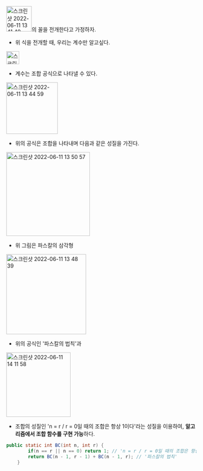 <img width="67" alt="스크린샷 2022-06-11 13 41 49" src="https://user-images.githubusercontent.com/70207093/173172837-4cd19860-0ccc-49f1-917f-1f2f194d29f8.png">의 꼴을 전개한다고 가정하자.
* 위 식을 전개할 때, 우리는 계수만 알고싶다.

<img width="34" alt="스크린샷 2022-06-11 13 44 18" src="https://user-images.githubusercontent.com/70207093/173172898-8f299fb8-9d53-4ace-b3d6-9bdd82216ebc.png"></br>
* 계수는 조합 공식으로 나타낼 수 있다.

<img width="136" alt="스크린샷 2022-06-11 13 44 59" src="https://user-images.githubusercontent.com/70207093/173172908-18ac6588-5610-4114-a46e-43dd870bf83d.png"></br>
* 위의 공식은 조합을 나타내며 다음과 같은 성질을 가진다.

<img width="221" alt="스크린샷 2022-06-11 13 50 57" src="https://user-images.githubusercontent.com/70207093/173173146-a0ab4770-8d8a-4601-8e1b-b4200015cf8c.png"></br>
* 위 그림은 파스칼의 삼각형

<img width="211" alt="스크린샷 2022-06-11 13 48 39" src="https://user-images.githubusercontent.com/70207093/173173070-7f3d3bb1-1df3-43e6-9068-fb866f119889.png"></br>
* 위의 공식인 '파스칼의 법칙'과

<img width="170" alt="스크린샷 2022-06-11 14 11 58" src="https://user-images.githubusercontent.com/70207093/173173735-a47a5e89-52b0-487c-acce-4642aa33d3e4.png"></br>
* 조합의 성질인 'n = r / r = 0일 때의 조합은 항상 1이다'라는 성질을 이용하여, <b>알고리즘에서 조합 함수를 구현 가능</b>하다.


```java
public static int BC(int n, int r) {
        if(n == r || n == 0) return 1; // 'n = r / r = 0일 때의 조합은 항상 1이다'
        return BC(n - 1, r - 1) + BC(n - 1, r); // '파스칼의 법칙'
    }
```
